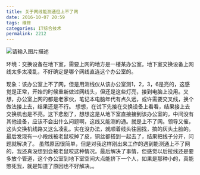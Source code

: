```yaml
---
title: 关于网线能测通但上不了网
date: 2016-10-07 20:59
tags: 维修
categories: IT综合技术
permalink: 2212
---
```


![请输入图片描述][1]

环境：交换设备在地下室，需要上网的地方是一楼某办公室。地下室交换设备上网线太多太凌乱，不好确定是哪个网线直连这个办公室的。


<!--more-->


现象：该办公室上不了网，但是用测线仪从该办公室测1，2，3，6是亮的，这感觉是正常，开始的时候重新做过网线头，但还是这些灯亮，接到电脑上没用。又想，办公室上网的都是老家伙，笔记本电脑年代有点久远，或许需要交叉线，换个做法接上去，结果还是不行。 想想，在试下先接在交换设备上看看，结果接上去交换机也是不亮。这下悲剧了，想想这是从地下室直接接到该办公室的，中间没有其他设备，应该不会出什么问题啊，这线又能测的通。就是上不了网。领导又催，这头交换机线路又这么凌乱。实在没办法，就顺着线头往回找，搞的灰头土脸的。最后发现有一小段线被老鼠咬掉了皮，铜丝都搭到一起去了，结果把线子分开，问题就解决了。 虽然原因很简单，但是对我这样刚出来工作的遇到能测通上不了网的，我还真没想到会被老鼠咬这种情况。最后解决了事情，但感觉以后拉线还是要多放个管道，这个办公室到地下室空间大点能挤下一个人，如果是那种小的，真能憋死我，就是知道了原因也不好解决。。


  [1]: https://cdn.uu126.cn/wp-content/uploads/2016/10/CgQI01UCUouAJY64AAOvVBLcfWQ89800.jpg